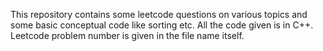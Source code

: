 This repository contains some leetcode questions on various topics and some basic conceptual code like sorting etc.
All the code given is in C++.
Leetcode problem number is given in the file name itself.

